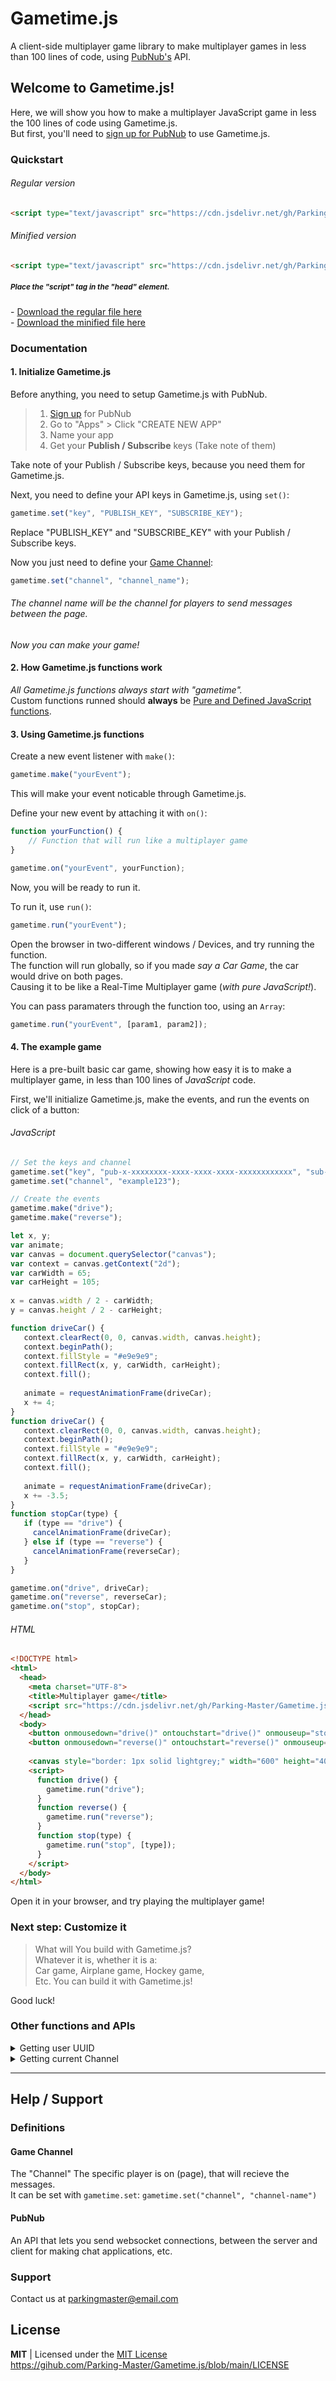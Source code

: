 # Gametime.js
A client-side multiplayer game library to make multiplayer games in less than 100 lines of code, using [PubNub's](https://pubnub.com) API.

## Welcome to Gametime.js!
Here, we will show you how to make a multiplayer JavaScript game in less the 100 lines of code using Gametime.js.<br>
But first, you'll need to [sign up for PubNub](https://dashboard.pubnub.com/signup) to use Gametime.js.

### Quickstart
###### Regular version
```html
<script type="text/javascript" src="https://cdn.jsdelivr.net/gh/Parking-Master/Gametime.js@latest/Gametime.js"></script>
```
###### Minified version
```html
<script type="text/javascript" src="https://cdn.jsdelivr.net/gh/Parking-Master/Gametime.js@latest/Gametime.min.js"></script>
```
##### <sup>Place the "script" tag in the "head" element.</sup>

\- [Download the regular file here]()<br>
\- [Download the minified file here]()

### Documentation
#### 1. Initialize Gametime.js
Before anything, you need to setup Gametime.js with PubNub.

> 1. [Sign up](https://dashboard.pubnub.com/signup) for PubNub
> 2. Go to "Apps" > Click "CREATE NEW APP"
> 3. Name your app
> 4. Get your **Publish / Subscribe** keys (Take note of them)

Take note of your Publish / Subscribe keys, because you need them for Gametime.js.

Next, you need to define your API keys in Gametime.js, using `set()`:
```javascript
gametime.set("key", "PUBLISH_KEY", "SUBSCRIBE_KEY");
```
Replace "PUBLISH_KEY" and "SUBSCRIBE_KEY" with your Publish / Subscribe keys.

Now you just need to define your [Game Channel](#game-channel):
```javascript
gametime.set("channel", "channel_name");
```
###### The channel name will be the channel for players to send messages between the page.

_Now you can make your game!_

#### 2. How Gametime.js functions work
_All Gametime.js functions always start with "gametime"._<br>
Custom functions runned should **always** be [Pure and Defined JavaScript functions](https://developer.mozilla.org/en-US/docs/Web/JavaScript/Guide/Functions).

#### 3. Using Gametime.js functions
Create a new event listener with `make()`:
```javascript
gametime.make("yourEvent");
```
This will make your event noticable through Gametime.js.

Define your new event by attaching it with `on()`:
```javascript
function yourFunction() {
    // Function that will run like a multiplayer game
}

gametime.on("yourEvent", yourFunction);
```
Now, you will be ready to run it.

To run it, use `run()`:
```javascript
gametime.run("yourEvent");
```

Open the browser in two-different windows / Devices, and try running the function.<br>
The function will run globally, so if you made _say a Car Game_, the car would drive on both pages.<br>
Causing it to be like a Real-Time Multiplayer game (_with pure JavaScript!_).

You can pass paramaters through the function too, using an `Array`:
```javascript
gametime.run("yourEvent", [param1, param2]);
```

#### 4. The example game
Here is a pre-built basic car game, showing how easy it is to make a multiplayer game, in less than 100 lines of _JavaScript_ code.

First, we'll initialize Gametime.js, make the events, and run the events on click of a button:
###### JavaScript
```javascript
// Set the keys and channel
gametime.set("key", "pub-x-xxxxxxxx-xxxx-xxxx-xxxx-xxxxxxxxxxxx", "sub-x-xxxxxxxx-xxxx-xxxx-xxxx-xxxxxxxxxxxx");
gametime.set("channel", "example123");

// Create the events
gametime.make("drive");
gametime.make("reverse");

let x, y;
var animate;
var canvas = document.querySelector("canvas");
var context = canvas.getContext("2d");
var carWidth = 65;
var carHeight = 105;
 
x = canvas.width / 2 - carWidth;
y = canvas.height / 2 - carHeight;

function driveCar() {
   context.clearRect(0, 0, canvas.width, canvas.height);
   context.beginPath();
   context.fillStyle = "#e9e9e9";
   context.fillRect(x, y, carWidth, carHeight);
   context.fill();
   
   animate = requestAnimationFrame(driveCar);
   x += 4;
}
function driveCar() {
   context.clearRect(0, 0, canvas.width, canvas.height);
   context.beginPath();
   context.fillStyle = "#e9e9e9";
   context.fillRect(x, y, carWidth, carHeight);
   context.fill();
   
   animate = requestAnimationFrame(driveCar);
   x += -3.5;
}
function stopCar(type) {
   if (type == "drive") {
     cancelAnimationFrame(driveCar);
   } else if (type == "reverse") {
     cancelAnimationFrame(reverseCar);
   }
}

gametime.on("drive", driveCar);
gametime.on("reverse", reverseCar);
gametime.on("stop", stopCar);
```
###### HTML
```html
<!DOCTYPE html>
<html>
  <head>
    <meta charset="UTF-8">
    <title>Multiplayer game</title>
    <script src="https://cdn.jsdelivr.net/gh/Parking-Master/Gametime.js@latest/Gametime.js"></script>
  </head>
  <body>
    <button onmousedown="drive()" ontouchstart="drive()" onmouseup="stop('drive')" ontouchend="stop('drive')"stop>Drive</button>
    <button onmousedown="reverse()" ontouchstart="reverse()" onmouseup="stop('reverse')" ontouchend="stop('reverse')">Reverse</button>
    
    <canvas style="border: 1px solid lightgrey;" width="600" height="400"></canvas>
    <script>
      function drive() {
        gametime.run("drive");
      }
      function reverse() {
        gametime.run("reverse");
      }
      function stop(type) {
        gametime.run("stop", [type]);
      }
    </script>
  </body>
</html>
```

Open it in your browser, and try playing the multiplayer game!

### Next step: Customize it
> What will You build with Gametime.js?<br>
> Whatever it is, whether it is a:<br>
> Car game, Airplane game, Hockey game,<br>
> Etc. You can build it with Gametime.js!

Good luck!

### Other functions and APIs
<details>
<summary>Getting user UUID</summary>

```javascript
gametime.user.id
// "81d11559-560b-4d62-a9a7-f90d364e2bfd"
```
</details>

<details>
<summary>Getting current Channel</summary>

```javascript
gametime.channel
// "example123"
```
</details>

<hr>

## Help / Support
### Definitions
#### Game Channel
The "Channel" The specific player is on (page), that will recieve the messages.<br>
It can be set with `gametime.set`: `gametime.set("channel", "channel-name")`

#### PubNub
An API that lets you send websocket connections, between the server and client for making chat applications, etc.

### Support
Contact us at [parkingmaster@email.com](mailto:parkingmaster@email.com)

## License
**MIT** | Licensed under the [MIT License](https://mit-license.org)<br>
https://gihub.com/Parking-Master/Gametime.js/blob/main/LICENSE
